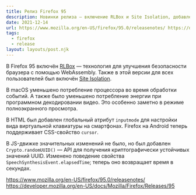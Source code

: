 ```yaml
---
title: Релиз Firefox 95
description: Новинки релиза — включение RLBox и Site Isolation, добавление HTML-атрибута inputmode, уменьшения потребления процессора и энергии и другое
date: 2021-12-14
url: https://www.mozilla.org/en-US/firefox/95.0/releasenotes/ https://developer.mozilla.org/en-US/docs/Mozilla/Firefox/Releases/95
tags:
  - firefox 
  - release
layout: layouts/post.njk
---
```

В Firefox 95 включён [RLBox](/posts/2020/02-february/26-securing-firefox-with-webassembly/) — технология для улучшения безопасности браузера с помощью WebAssembly. Также в этой версии для всех пользователей был включён [Site Isolation](/posts/2021/12-december/02-site-isolation-in-firefox/).

В macOS уменьшено потребление процессора во время обработки событий. А также было уменьшено потребление энергии при программном декодировании видео. Это особенно заметно в режиме полноэкранного просмотра.

В HTML был добавлен глобальный атрибут `inputmode` для настройки вида виртуальной клавиатуры на смартфонах. Firefox на Android теперь поддерживает CSS-свойство `cursor`.

В JS-движке значительных изменений не было, но был добавлен `Crypto.randomUUID()` — API для получения криптографически устойчивых значений UUID. Изменено поведение свойства `SpeechSynthesisEvent.elapsedTime`; теперь оно возвращает время в секундах.

https://www.mozilla.org/en-US/firefox/95.0/releasenotes/
https://developer.mozilla.org/en-US/docs/Mozilla/Firefox/Releases/95
